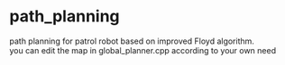 # path_planning
path planning for patrol robot based on improved Floyd algorithm.  
you can edit the map in global_planner.cpp according to your own need
